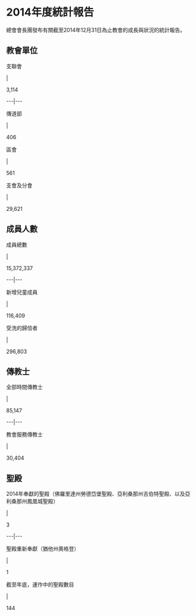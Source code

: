 # 2014年度統計報告

總會會長團發布有關截至2014年12月31日為止教會的成長與狀況的統計報告。

## 教會單位

支聯會

|

3,114  
  
---|---  
  
傳道部

|

406  
  
區會

|

561  
  
支會及分會

|

29,621  
  
## 成員人數

成員總數

|

15,372,337  
  
---|---  
  
新增兒童成員

|

116,409  
  
受洗的歸信者

|

296,803  
  
## 傳教士

全部時間傳教士

|

85,147  
  
---|---  
  
教會服務傳教士

|

30,404  
  
## 聖殿

2014年奉獻的聖殿（佛羅里達州勞德岱堡聖殿、亞利桑那州吉伯特聖殿、以及亞利桑那州鳳凰城聖殿）

|

3  
  
---|---  
  
聖殿重新奉獻（猶他州奧格登）

|

1  
  
截至年底，運作中的聖殿數目

|

144

